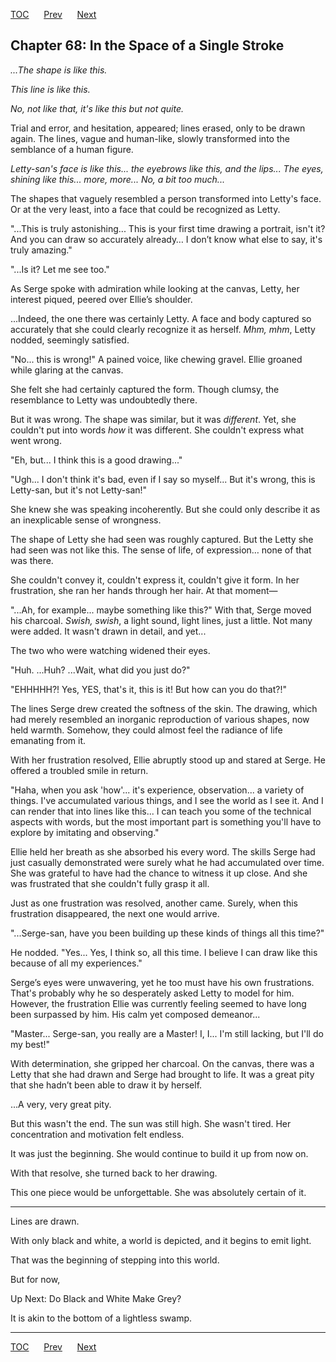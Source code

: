 [TOC](../readme.md)&nbsp;&nbsp;&nbsp;&nbsp;&nbsp;&nbsp;[Prev](index_split_043.md)&nbsp;&nbsp;&nbsp;&nbsp;&nbsp;&nbsp;[Next](index_split_045.md)



## Chapter 68: In the Space of a Single Stroke

*...The shape is like this.*

*This line is like this.*

*No, not like that, it's like this but not quite.*

Trial and error, and hesitation, appeared; lines erased, only to be
drawn again. The lines, vague and human-like, slowly transformed into
the semblance of a human figure.

*Letty-san's face is like this... the eyebrows like this, and the
lips... The eyes, shining like this... more, more... No, a bit too
much...*

The shapes that vaguely resembled a person transformed into Letty's
face. Or at the very least, into a face that could be recognized as
Letty.

"...This is truly astonishing... This is your first time drawing a
portrait, isn't it? And you can draw so accurately already… I don’t know
what else to say, it's truly amazing."

"...Is it? Let me see too."

As Serge spoke with admiration while looking at the canvas, Letty, her
interest piqued, peered over Ellie’s shoulder.

...Indeed, the one there was certainly Letty. A face and body captured
so accurately that she could clearly recognize it as herself. *Mhm,
mhm*, Letty nodded, seemingly satisfied.

"No... this is wrong!" A pained voice, like chewing gravel. Ellie
groaned while glaring at the canvas.

She felt she had certainly captured the form. Though clumsy, the
resemblance to Letty was undoubtedly there.

But it was wrong. The shape was similar, but it was *different*. Yet,
she couldn't put into words *how* it was different. She couldn't express
what went wrong.

"Eh, but... I think this is a good drawing..."

"Ugh... I don't think it's bad, even if I say so myself... But it's
wrong, this is Letty-san, but it's not Letty-san!"

She knew she was speaking incoherently. But she could only describe it
as an inexplicable sense of wrongness.

The shape of Letty she had seen was roughly captured. But the Letty she
had seen was not like this. The sense of life, of expression… none of
that was there.

She couldn't convey it, couldn't express it, couldn't give it form. In
her frustration, she ran her hands through her hair. At that moment—

"...Ah, for example... maybe something like this?" With that, Serge
moved his charcoal. *Swish, swish*, a light sound, light lines, just a
little. Not many were added. It wasn't drawn in detail, and yet...

The two who were watching widened their eyes.

"Huh. ...Huh? ...Wait, what did you just do?"

"EHHHHH?! Yes, YES, that's it, this is it! But how can you do that?!"

The lines Serge drew created the softness of the skin. The drawing,
which had merely resembled an inorganic reproduction of various shapes,
now held warmth. Somehow, they could almost feel the radiance of life
emanating from it.

With her frustration resolved, Ellie abruptly stood up and stared at
Serge. He offered a troubled smile in return.

"Haha, when you ask 'how'... it's experience, observation... a variety
of things. I've accumulated various things, and I see the world as I see
it. And I can render that into lines like this... I can teach you some
of the technical aspects with words, but the most important part is
something you'll have to explore by imitating and observing."

Ellie held her breath as she absorbed his every word. The skills Serge
had just casually demonstrated were surely what he had accumulated over
time. She was grateful to have had the chance to witness it up close.
And she was frustrated that she couldn't fully grasp it all.

Just as one frustration was resolved, another came. Surely, when this
frustration disappeared, the next one would arrive.

"...Serge-san, have you been building up these kinds of things all this
time?"

He nodded. "Yes... Yes, I think so, all this time. I believe I can draw
like this because of all my experiences."

Serge’s eyes were unwavering, yet he too must have his own frustrations.
That's probably why he so desperately asked Letty to model for him.
However, the frustration Ellie was currently feeling seemed to have long
been surpassed by him. His calm yet composed demeanor...

"Master... Serge-san, you really are a Master! I, I... I'm still
lacking, but I'll do my best!"

With determination, she gripped her charcoal. On the canvas, there was a
Letty that she had drawn and Serge had brought to life. It was a great
pity that she hadn’t been able to draw it by herself.

...A very, very great pity.

But this wasn't the end. The sun was still high. She wasn't tired. Her
concentration and motivation felt endless.

It was just the beginning. She would continue to build it up from now
on.

With that resolve, she turned back to her drawing.

This one piece would be unforgettable. She was absolutely certain of it.

------------------------------------------------------------------------

Lines are drawn.

With only black and white, a world is depicted, and it begins to emit
light.

That was the beginning of stepping into this world.

But for now,

Up Next: Do Black and White Make Grey?

It is akin to the bottom of a lightless swamp.


---
[TOC](../readme.md)&nbsp;&nbsp;&nbsp;&nbsp;&nbsp;&nbsp;[Prev](index_split_043.md)&nbsp;&nbsp;&nbsp;&nbsp;&nbsp;&nbsp;[Next](index_split_045.md)

